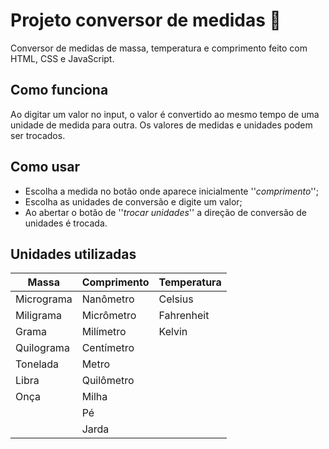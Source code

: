 # Projeto conversor de medidas 📏

Conversor de medidas de massa, temperatura e comprimento feito com HTML, CSS e JavaScript. 

## Como funciona
Ao digitar um valor no input, o valor é convertido ao mesmo tempo de uma unidade de medida para outra. Os valores de medidas e unidades podem ser trocados.

## Como usar
- Escolha a medida no botão onde aparece inicialmente ''*comprimento*'';
- Escolha as unidades de conversão e digite um valor;
- Ao abertar o botão de ''*trocar unidades*'' a direção de conversão de unidades é trocada.

## Unidades utilizadas

| Massa | Comprimento | Temperatura |
|-|-|-|
|Micrograma|Nanômetro|Celsius|
|Miligrama|Micrômetro|Fahrenheit|
|Grama|Milímetro|Kelvin|
|Quilograma|Centímetro||
|Tonelada|Metro||
|Libra|Quilômetro||
|Onça|Milha||
||Pé||
||Jarda||
